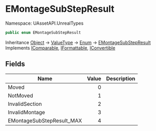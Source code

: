 # EMontageSubStepResult

Namespace: UAssetAPI.UnrealTypes

```csharp
public enum EMontageSubStepResult
```

Inheritance [Object](https://docs.microsoft.com/en-us/dotnet/api/system.object) → [ValueType](https://docs.microsoft.com/en-us/dotnet/api/system.valuetype) → [Enum](https://docs.microsoft.com/en-us/dotnet/api/system.enum) → [EMontageSubStepResult](./uassetapi.unrealtypes.emontagesubstepresult.md)<br>
Implements [IComparable](https://docs.microsoft.com/en-us/dotnet/api/system.icomparable), [IFormattable](https://docs.microsoft.com/en-us/dotnet/api/system.iformattable), [IConvertible](https://docs.microsoft.com/en-us/dotnet/api/system.iconvertible)

## Fields

| Name | Value | Description |
| --- | --: | --- |
| Moved | 0 |  |
| NotMoved | 1 |  |
| InvalidSection | 2 |  |
| InvalidMontage | 3 |  |
| EMontageSubStepResult_MAX | 4 |  |
